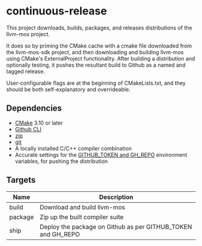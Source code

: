 continuous-release
===

This project downloads, builds, packages, and releases distributions of the
llvm-mos project.

It does so by priming the CMake cache with a cmake file
downloaded from the llvm-mos-sdk project, and then downloading and building 
llvm-mos using CMake's ExternalProject functionality.  After building 
a distribution and optionally testing, it pushes the resultant build to 
Github as a named and tagged release.

User-configurable flags are at the beginning of CMakeLists.txt, and they
should be both self-explanatory and overrideable.

Dependencies
---

- [CMake](https://www.cmake.org) 3.10 or later
- [Github CLI](https://cli.github.com/)
- [zip](https://zlib.net/)
- [git](https://www.git-scm.com)
- A locally installed C/C++ compiler combination
- Accurate settings for the [GITHUB_TOKEN and GH_REPO](https://cli.github.com/manual/gh_help_environment) 
  environment variables, for pushing the distribution

Targets
---

Name | Description
--- | ---
build | Download and build llvm-mos
package | Zip up the built compiler suite
ship | Deploy the package on Github as per GITHUB_TOKEN and GH_REPO

